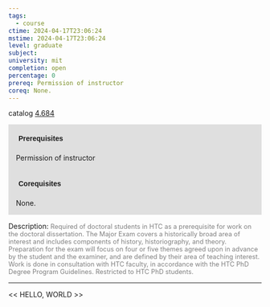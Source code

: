 ```yaml
---
tags:
  - course
ctime: 2024-04-17T23:06:24
mstime: 2024-04-17T23:06:24
level: graduate
subject: 
university: mit
completion: open
percentage: 0
prereq: Permission of instructor
coreq: None.
---
```


catalog [4.684](http://student.mit.edu/catalog/m4f.html#4.684)

<span style="display: block; padding: 15px; background-color: rgb(100, 100, 100, 0.2);"><font id="m_prereq3199_0" style="display: block; font-family: Arial, sans-serif; font-weight: bold; padding: 5px">Prerequisites</font><br><span id="prereq3199_0">Permission of instructor</span></span>
<span style="display: block; padding: 15px; background-color: rgb(100, 100, 100, 0.2);"><font id="m_coreq3199_0" style="display: block; font-family: Arial, sans-serif; font-weight: bold; padding: 5px">Corequisites</font><br><span id="coreq3199_0">None.</span></span>

<font style="">Description:</font>
<font style="color: grey; font-size: 0.8rem;">Required of doctoral students in HTC as a prerequisite for work on the doctoral dissertation. The Major Exam covers a historically broad area of interest and includes components of history, historiography, and theory. Preparation for the exam will focus on four or five themes agreed upon in advance by the student and the examiner, and are defined by their area of teaching interest. Work is done in consultation with HTC faculty, in accordance with the HTC PhD Degree Program Guidelines. Restricted to HTC PhD students.</font>



---

<< HELLO, WORLD >>
